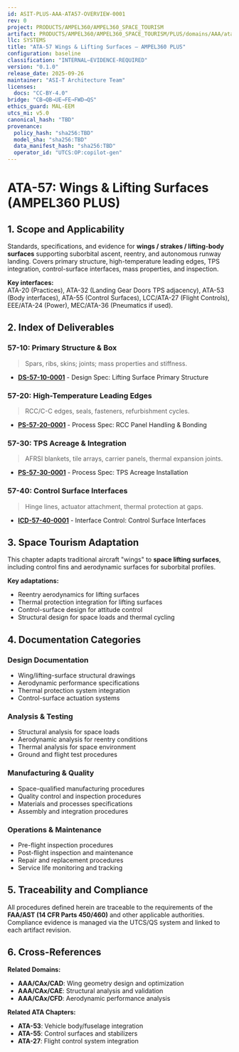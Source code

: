 ```yaml
---
id: ASIT-PLUS-AAA-ATA57-OVERVIEW-0001
rev: 0
project: PRODUCTS/AMPEL360/AMPEL360_SPACE_TOURISM
artifact: PRODUCTS/AMPEL360/AMPEL360_SPACE_TOURISM/PLUS/domains/AAA/ata/57/README.md
llc: SYSTEMS
title: "ATA-57 Wings & Lifting Surfaces — AMPEL360 PLUS"
configuration: baseline
classification: "INTERNAL–EVIDENCE-REQUIRED"
version: "0.1.0"
release_date: 2025-09-26
maintainer: "ASI-T Architecture Team"
licenses:
  docs: "CC-BY-4.0"
bridge: "CB→QB→UE→FE→FWD→QS"
ethics_guard: MAL-EEM
utcs_mi: v5.0
canonical_hash: "TBD"
provenance:
  policy_hash: "sha256:TBD"
  model_sha: "sha256:TBD"
  data_manifest_hash: "sha256:TBD"
  operator_id: "UTCS:OP:copilot-gen"
---
```


# ATA-57: Wings & Lifting Surfaces (AMPEL360 PLUS)

## 1. Scope and Applicability
Standards, specifications, and evidence for **wings / strakes / lifting-body surfaces** supporting suborbital ascent, reentry, and autonomous runway landing. Covers primary structure, high-temperature leading edges, TPS integration, control-surface interfaces, mass properties, and inspection.

**Key interfaces:**  
ATA-20 (Practices), ATA-32 (Landing Gear Doors TPS adjacency), ATA-53 (Body interfaces), ATA-55 (Control Surfaces), LCC/ATA-27 (Flight Controls), EEE/ATA-24 (Power), MEC/ATA-36 (Pneumatics if used).

## 2. Index of Deliverables

### 57-10: Primary Structure & Box
> Spars, ribs, skins; joints; mass properties and stiffness.
- **[DS-57-10-0001](./57-10_Primary_Structure/DS-57-10-0001_LiftSurface_Primary.md)** - Design Spec: Lifting Surface Primary Structure

### 57-20: High-Temperature Leading Edges
> RCC/C-C edges, seals, fasteners, refurbishment cycles.
- **[PS-57-20-0001](./57-20_Leading_Edges/PS-57-20-0001_RCC_Handling_Bonding.md)** - Process Spec: RCC Panel Handling & Bonding

### 57-30: TPS Acreage & Integration
> AFRSI blankets, tile arrays, carrier panels, thermal expansion joints.
- **[PS-57-30-0001](./57-30_TPS_Integration/PS-57-30-0001_TPS_AcreageInstallation.md)** - Process Spec: TPS Acreage Installation

### 57-40: Control Surface Interfaces
> Hinge lines, actuator attachment, thermal protection at gaps.
- **[ICD-57-40-0001](./57-40_Control_Interfaces/ICD-57-40-0001_ControlSurfaceInterfaces.md)** - Interface Control: Control Surface Interfaces

## 3. Space Tourism Adaptation

This chapter adapts traditional aircraft "wings" to **space lifting surfaces**, including control fins and aerodynamic surfaces for suborbital profiles.

**Key adaptations:**
- Reentry aerodynamics for lifting surfaces  
- Thermal protection integration for lifting surfaces  
- Control-surface design for attitude control  
- Structural design for space loads and thermal cycling

## 4. Documentation Categories

### Design Documentation
- Wing/lifting-surface structural drawings
- Aerodynamic performance specifications
- Thermal protection system integration
- Control-surface actuation systems

### Analysis & Testing
- Structural analysis for space loads
- Aerodynamic analysis for reentry conditions
- Thermal analysis for space environment
- Ground and flight test procedures

### Manufacturing & Quality
- Space-qualified manufacturing procedures
- Quality control and inspection procedures
- Materials and processes specifications
- Assembly and integration procedures

### Operations & Maintenance
- Pre-flight inspection procedures
- Post-flight inspection and maintenance
- Repair and replacement procedures
- Service life monitoring and tracking

## 5. Traceability and Compliance

All procedures defined herein are traceable to the requirements of the **FAA/AST (14 CFR Parts 450/460)** and other applicable authorities. Compliance evidence is managed via the UTCS/QS system and linked to each artifact revision.

## 6. Cross-References

**Related Domains:**
- **AAA/CAx/CAD**: Wing geometry design and optimization
- **AAA/CAx/CAE**: Structural analysis and validation
- **AAA/CAx/CFD**: Aerodynamic performance analysis

**Related ATA Chapters:**
- **ATA-53**: Vehicle body/fuselage integration
- **ATA-55**: Control surfaces and stabilizers
- **ATA-27**: Flight control system integration
